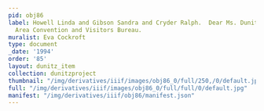 ```yaml
---
pid: obj86
label: Howell Linda and Gibson Sandra and Cryder Ralph.  Dear Ms. Dunitz.  Long Beach
  Area Convention and Visitors Bureau.
muralist: Eva Cockroft
type: document
_date: '1994'
order: '85'
layout: dunitz_item
collection: dunitzproject
thumbnail: "/img/derivatives/iiif/images/obj86_0/full/250,/0/default.jpg"
full: "/img/derivatives/iiif/images/obj86_0/full/full/0/default.jpg"
manifest: "/img/derivatives/iiif/obj86/manifest.json"
---
```

